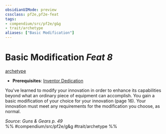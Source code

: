 ```yaml
---
obsidianUIMode: preview
cssclass: pf2e,pf2e-feat
tags:
- compendium/src/pf2e/g&g
- trait/archetype
aliases: ["Basic Modification"]
---
```

# Basic Modification  *Feat 8*  
[archetype](archetype.md "Archetype Feat Trait")  

- **Prerequisites**: [Inventor Dedication](inventor-dedication-g-g.md)

You've learned to modify your innovation in order to enhance its capabilities beyond what an ordinary piece of equipment can accomplish. You gain a basic modification of your choice for your innovation (page 16). Your innovation must meet any requirements for the modification you choose, as normal.

*Source: Guns & Gears p. 49*  
%% #compendium/src/pf2e/g&g #trait/archetype %%